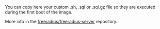 You can copy here your custom .sh, .sql or .sql.gz file so they are executed during the first boot of the image.

More info in the [freeradius/freeradius-server](https://hub.docker.com/r/freeradius/freeradius-server) repository.